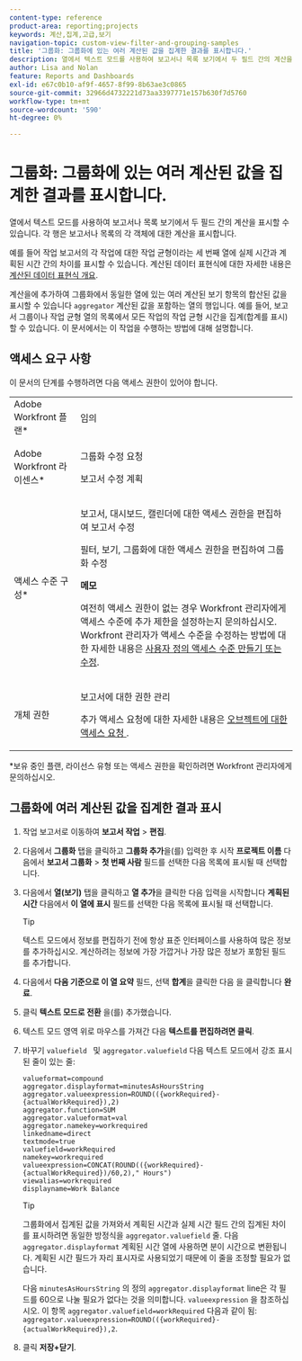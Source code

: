 ```yaml
---
content-type: reference
product-area: reporting;projects
keywords: 계산,집계,고급,보기
navigation-topic: custom-view-filter-and-grouping-samples
title: '그룹화: 그룹화에 있는 여러 계산된 값을 집계한 결과를 표시합니다.'
description: 열에서 텍스트 모드를 사용하여 보고서나 목록 보기에서 두 필드 간의 계산을 표시할 수 있습니다. 각 행은 보고서나 목록의 각 객체에 대한 계산을 표시합니다.
author: Lisa and Nolan
feature: Reports and Dashboards
exl-id: e67c0b10-af9f-4657-8f99-8b63ae3c0865
source-git-commit: 32966d4732221d73aa3397771e157b630f7d5760
workflow-type: tm+mt
source-wordcount: '590'
ht-degree: 0%

---
```


# 그룹화: 그룹화에 있는 여러 계산된 값을 집계한 결과를 표시합니다.

열에서 텍스트 모드를 사용하여 보고서나 목록 보기에서 두 필드 간의 계산을 표시할 수 있습니다. 각 행은 보고서나 목록의 각 객체에 대한 계산을 표시합니다.

예를 들어 작업 보고서의 각 작업에 대한 작업 균형이라는 세 번째 열에 실제 시간과 계획된 시간 간의 차이를 표시할 수 있습니다. 계산된 데이터 표현식에 대한 자세한 내용은 [계산된 데이터 표현식 개요](../../../reports-and-dashboards/reports/calc-cstm-data-reports/calculated-data-expressions.md).

계산을에 추가하여 그룹화에서 동일한 열에 있는 여러 계산된 보기 항목의 합산된 값을 표시할 수 있습니다 `aggregator` 계산된 값을 포함하는 열의 행입니다. 예를 들어, 보고서 그룹이나 작업 균형 열의 목록에서 모든 작업의 작업 균형 시간을 집계(합계를 표시)할 수 있습니다. 이 문서에서는 이 작업을 수행하는 방법에 대해 설명합니다.

## 액세스 요구 사항

이 문서의 단계를 수행하려면 다음 액세스 권한이 있어야 합니다.

<table style="table-layout:auto"> 
 <col> 
 <col> 
 <tbody> 
  <tr> 
   <td role="rowheader">Adobe Workfront 플랜*</td> 
   <td> <p>임의</p> </td> 
  </tr> 
  <tr> 
   <td role="rowheader">Adobe Workfront 라이센스*</td> 
   <td> <p>그룹화 수정 요청 </p>
   <p>보고서 수정 계획</p> </td> 
  </tr> 
  <tr> 
   <td role="rowheader">액세스 수준 구성*</td> 
   <td> <p>보고서, 대시보드, 캘린더에 대한 액세스 권한을 편집하여 보고서 수정</p> <p>필터, 보기, 그룹화에 대한 액세스 권한을 편집하여 그룹화 수정</p> <p><b>메모</b>

여전히 액세스 권한이 없는 경우 Workfront 관리자에게 액세스 수준에 추가 제한을 설정하는지 문의하십시오. Workfront 관리자가 액세스 수준을 수정하는 방법에 대한 자세한 내용은 <a href="../../../administration-and-setup/add-users/configure-and-grant-access/create-modify-access-levels.md" class="MCXref xref">사용자 정의 액세스 수준 만들기 또는 수정</a>.</p> </td>
</tr>  
  <tr> 
   <td role="rowheader">개체 권한</td> 
   <td> <p>보고서에 대한 권한 관리</p> <p>추가 액세스 요청에 대한 자세한 내용은 <a href="../../../workfront-basics/grant-and-request-access-to-objects/request-access.md" class="MCXref xref">오브젝트에 대한 액세스 요청 </a>.</p> </td> 
  </tr> 
 </tbody> 
</table>

&#42;보유 중인 플랜, 라이선스 유형 또는 액세스 권한을 확인하려면 Workfront 관리자에게 문의하십시오.

## 그룹화에 여러 계산된 값을 집계한 결과 표시

1. 작업 보고서로 이동하여 **보고서 작업** > **편집**.
1. 다음에서 **그룹화** 탭을 클릭하고 **그룹화 추가**&#x200B;을(를) 입력한 후 시작 **프로젝트 이름** 다음에서 **보고서 그룹화** > **첫 번째 사람** 필드를 선택한 다음 목록에 표시될 때 선택합니다.

1. 다음에서 **열(보기)** 탭을 클릭하고 **열 추가**&#x200B;을 클릭한 다음 입력을 시작합니다 **계획된 시간** 다음에서 **이 열에 표시** 필드를 선택한 다음 목록에 표시될 때 선택합니다.

   >[!TIP]
   >
   >텍스트 모드에서 정보를 편집하기 전에 항상 표준 인터페이스를 사용하여 많은 정보를 추가하십시오. 계산하려는 정보에 가장 가깝거나 가장 많은 정보가 포함된 필드를 추가합니다.

1. 다음에서 **다음 기준으로 이 열 요약** 필드, 선택 **합계**&#x200B;을 클릭한 다음 을 클릭합니다 **완료**.
1. 클릭 **텍스트 모드로 전환** 을(를) 추가했습니다.
1. 텍스트 모드 영역 위로 마우스를 가져간 다음 **텍스트를 편집하려면 클릭**.
1. 바꾸기 `valuefield ` 및 `aggregator.valuefield` 다음 텍스트 모드에서 강조 표시된 줄이 있는 줄:

   ```
   valueformat=compound
   aggregator.displayformat=minutesAsHoursString
   aggregator.valueexpression=ROUND(({workRequired}-{actualWorkRequired}),2)
   aggregator.function=SUM
   aggregator.valueformat=val
   aggregator.namekey=workrequired
   linkedname=direct
   textmode=true
   valuefield=workRequired
   namekey=workrequired
   valueexpression=CONCAT(ROUND(({workRequired}-{actualWorkRequired})/60,2)," Hours") 
   viewalias=workrequired 
   displayname=Work Balance
   ```

   >[!TIP]
   >
   >그룹화에서 집계된 값을 가져와서 계획된 시간과 실제 시간 필드 간의 집계된 차이를 표시하려면 동일한 방정식을 `aggregator.valuefield` 줄. 다음 `aggregator.displayformat` 계획된 시간 열에 사용하면 분이 시간으로 변환됩니다. 계획된 시간 필드가 자리 표시자로 사용되었기 때문에 이 줄을 조정할 필요가 없습니다.
   >
   >
   >다음 `minutesAsHoursString` 의 정의 `aggregator.displayformat` line은 각 필드를 60으로 나눌 필요가 없다는 것을 의미합니다. `valueexpression` 을 참조하십시오. 이 항목 `aggregator.valuefield=workRequired` 다음과 같이 됨: `aggregator.valueexpression=ROUND(({workRequired}-{actualWorkRequired}),2`.

1. 클릭 **저장+닫기**.
